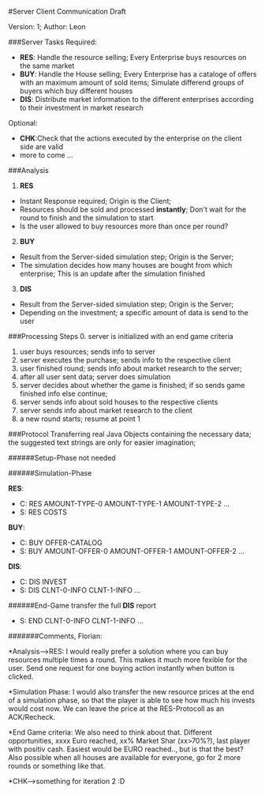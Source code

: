 #Server Client Communication Draft

Version: 1; Author: Leon


###Server Tasks
Required:
* **RES**: Handle the resource selling; Every Enterprise buys resources on the same market
* **BUY**: Handle the House selling; Every Enterprise has a cataloge of offers with an maximum amount of sold items; Simulate differend groups of buyers which buy different houses
* **DIS**: Distribute market information to the different enterprises according to their investment in market research

Optional:
* **CHK**:Check that the actions executed by the enterprise on the client side are valid
* more to come ...

###Analysis

1. **RES**
  * Instant Response required; Origin is the Client;
  * Resources should be sold and processed **instantly**; Don't wait for the round to finish and the simulation to start
  * Is the user allowed to buy resources more than once per round?
  
2. **BUY**
  * Result from the Server-sided simulation step; Origin is the Server;
  * The simulation decides how many houses are bought from which enterprise; This is an update after the simulation finished

3. **DIS**
  * Result from the Server-sided simulation step; Origin is the Server;
  * Depending on the investment; a specific amount of data is send to the user
  
###Processing Steps
0. server is initialized with an end game criteria
1. user buys resources; sends info to server
2. server executes the purchase; sends info to the respective client
3. user finished round; sends info about market research to the server;
4. after all user sent data; server does simulation
5. server decides about whether the game is finished; if so sends game finished info else continue;
6. server sends info about sold houses to the respective clients
7. server sends info about market research to the client
8. a new round starts; resume at point 1

###Protocol
Transferring real Java Objects containing the necessary data; the suggested text strings are only for easier imagination;

######Setup-Phase
not needed

######Simulation-Phase

**RES**: 
* C: RES AMOUNT-TYPE-0 AMOUNT-TYPE-1 AMOUNT-TYPE-2 ...
* S: RES COSTS

**BUY**:
* C: BUY OFFER-CATALOG
* S: BUY AMOUNT-OFFER-0 AMOUNT-OFFER-1 AMOUNT-OFFER-2 ...

**DIS**:
* C: DIS INVEST
* S: DIS CLNT-0-INFO CLNT-1-INFO ...

######End-Game
transfer the full **DIS** report

* S: END CLNT-0-INFO CLNT-1-INFO ...


#######Comments, Florian:

*Analysis-->RES: I would really prefer a solution where you can buy resources multiple times a round. This makes it much more fexible for the user. Send one request for one buying action instantly when button is clicked.

*Simulation Phase: I would also transfer the new resource prices at the end of a simulation phase, so that the player is able to see how much his invests would cost now. We can leave the price at the RES-Protocoll as an ACK/Recheck.

*End Game criteria: We also need to think about that. Different opportunities, xxxx Euro reached, xx% Market Shar (xx>70%?), last player with positiv cash. Easiest would be EURO reached.., but is that the best? Also possible when all houses are available for everyone, go for 2 more rounds or something like that.

*CHK-->something for iteration 2 :D
